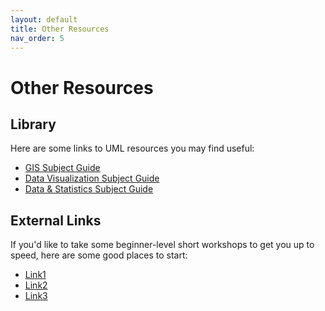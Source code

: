 ```yaml
---
layout: default
title: Other Resources
nav_order: 5
---
```

# Other Resources
## Library 
Here are some links to UML resources you may find useful:
-  [GIS Subject Guide](https://ubc-library-rc.github.io/intro-git/)
-  [Data Visualization Subject Guide](https://ubc-library-rc.github.io/intro-shell/)
-  [Data & Statistics Subject Guide](https://ubc-library-rc.github.io/intro-jekyll/)

## External Links
If you'd like to take some beginner-level short workshops to get you up to speed, here are some good places to start:
-  [Link1](https://google.ca)
-  [Link2](https://google.ca)
-  [Link3](https://google.ca)
